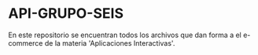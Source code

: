 # API-GRUPO-SEIS
En este repositorio se encuentran todos los archivos que dan forma a el e-commerce de la materia 'Aplicaciones Interactivas'.
